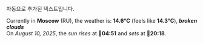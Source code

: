 
자동으로 추가된 텍스트입니다.

<!--START_SECTION:weather:moscow-->
Currently in **Moscow** (RU), the weather is: **14.6°C** (feels like **14.3°C**), ***broken clouds***<br/>
On *August 10, 2025*, the *sun rises* at 🌅**04:51** and *sets* at 🌇**20:18**.
<!--END_SECTION:weather-->
